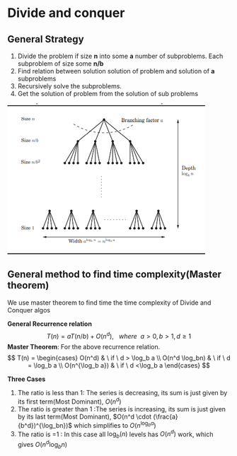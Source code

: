 #  Divide and conquer 

## General Strategy

1. Divide the problem if size **n** into some **a** number of subproblems. Each subproblem of size some **n/b**
2.  Find relation between solution solution of problem and solution of **a** subproblems
3. Recursively solve the subproblems.
4. Get the solution of problem from the solution  of sub problems

![](./Master.png)



## General method to find time complexity(Master theorem)

We use master theorem to find time the time complexity of Divide and Conquer algos

**General Recurrence relation**
$$
T(n) = aT(n/b) + O(n^d), \ \ \ where \ \ a>0, b>1, d\ge1
$$
**Master Theorem**: For the above recurrence relation.
$$
T(n) = \begin{cases} O(n^d) & \ if \ d > \log_b a \\ O(n^d \log_bn) & \ if \  d = \log_b a \\ O(n^{\log_b a}) & \ if \  d <\log_b a \end{cases}
$$

**Three Cases**

1. The ratio is less than 1: The series is decreasing,  its sum is just given by its first term(Most Dominant), $O(n^d)$
2. The ratio is greater than 1 :The series is increasing, its sum is just given by its last term(Most Dominant),  $O(n^d \cdot (\frac{a}{b^d})^{\log_bn})$ which simplifies to $O(n^{\log_b a})$
3. The ratio is =1 : In this case all $\log_b(n)$ levels has $O(n^d)$ work, which gives  $O(n^d \log_bn)$​
